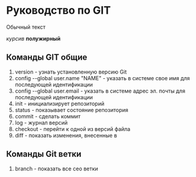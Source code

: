 # Руководство по GIT
 Обычный текст

 *курсив*
 **полужирный**
 
 ## Команды GIT общие 
1. version - узнать установленную версию Git
2. config --global user.name "NAME" - указать в системе свое имя для последующей идентификации
3. config --global user.email - указать в системе адрес эл. почты для последующей идентификации
4. init - инициализирует репозиторий
5. status - показывает состояние репозитория
6. commit - сделать коммит
7. log - журнал версий
8. checkout - перейти к одной из версий файла
9. diff - показать изменения, внесенные в 
## Команды Git ветки
1. branch - показать все ceo ветки